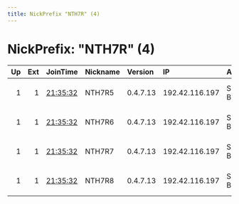 ```yaml
---
title: NickPrefix "NTH7R" (4)
---
```


# NickPrefix: "NTH7R" (4)

|   Up |   Ext | JoinTime                                                                                              | Nickname   | Version   | IP             | AS        | CC   |   ORp |   Dirp | OS   | Contact                            |   eFamMembers |
|-----:|------:|:------------------------------------------------------------------------------------------------------|:-----------|:----------|:---------------|:----------|:-----|------:|-------:|:-----|:-----------------------------------|--------------:|
|    1 |     1 | [21:35:32](https://nusenu.github.io/OrNetStats/w/relay/47F2257B2BE37EC8832E4ED01B7093C60BA8AC10.html) | NTH7R5     | 0.4.7.13  | 192.42.116.197 | SURF B.V. | nl   |  9004 |      0 | BSD  | email:mail nothingtohide.nl url:no |           290 |
|    1 |     1 | [21:35:32](https://nusenu.github.io/OrNetStats/w/relay/DAA0FB9CBD3C751D0138E9B2827A29D425C88F0E.html) | NTH7R6     | 0.4.7.13  | 192.42.116.197 | SURF B.V. | nl   |  9005 |      0 | BSD  | email:mail nothingtohide.nl url:no |           290 |
|    1 |     1 | [21:35:32](https://nusenu.github.io/OrNetStats/w/relay/F32565E9572328934BD981B46E4A04EB54E85719.html) | NTH7R7     | 0.4.7.13  | 192.42.116.197 | SURF B.V. | nl   |  9006 |      0 | BSD  | email:mail nothingtohide.nl url:no |           290 |
|    1 |     1 | [21:35:32](https://nusenu.github.io/OrNetStats/w/relay/0D99D243BEFBBEBC8673437CE3C1B0EFF539131D.html) | NTH7R8     | 0.4.7.13  | 192.42.116.197 | SURF B.V. | nl   |  9007 |      0 | BSD  | email:mail nothingtohide.nl url:no |           290 |

